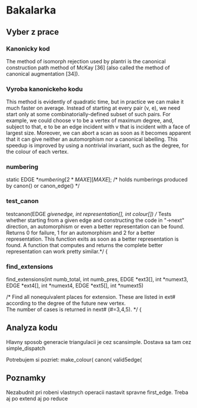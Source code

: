 # Bakalarka

## Vyber z prace

### Kanonicky kod
The method of isomorph rejection used by plantri is the canonical construction
path method of McKay [36] (also called the method of canonical augmentation [34]).

### Vyroba kanonickeho kodu

This method is evidently of quadratic time, but in practice we can make it much
faster on average. Instead of starting at every pair (v, e), we need start only at some
combinatorially-defined subset of such pairs. For example, we could choose v to be a
vertex of maximum degree, and, subject to that, e to be an edge incident with v that
is incident with a face of largest size. Moreover, we can abort a scan as soon as it
becomes apparent that it can give neither an automorphism nor a canonical labelling.
This speedup is improved by using a nontrivial invariant, such as the degree, for the
colour of each vertex.

### numbering
static EDGE $*numbering[2*MAXE][MAXE]$; 
  /* holds numberings produced by canon() or canon_edge() */


### test_canon
testcanon(EDGE *givenedge, int representation[], int colour[])
/* Tests whether starting from a given edge and constructing the code in
   "->next" direction, an automorphism or even a better representation 
   can be found. Returns 0 for failure, 1 for an automorphism and 2 for 
   a better representation.  This function exits as soon as a better 
   representation is found. A function that computes and returns the 
   complete better representation can work pretty similar.*/
{


### find_extensions
find_extensions(int numb_total, int numb_pres,
                EDGE *ext3[], int *numext3, 
                EDGE *ext4[], int *numext4,
                EDGE *ext5[], int *numext5)

/* Find all nonequivalent places for extension.
   These are listed in ext# according to the degree of the future new vertex.  
   The number of cases is returned in next# (#=3,4,5). */
{

## Analyza kodu
Hlavny sposob generacie triangulacii je cez scansimple. Dostava sa tam cez simple_dispatch

Potrebujem si pozriet:
make_colour(
canon(
valid5edge(

## Poznamky
Nezabudnit pri robeni vlastnych operacii nastavit spravne first_edge. Treba aj po extend aj po reduce